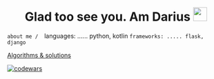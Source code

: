 <h1 align="center"> Glad too see you. Am Darius </a> 
<img src="https://github.com/goforbg/telegram-emoji-gifs/blob/master/thunder.gif" height="32"/></h1>

`about me / 
`languages: ...... python, kotlin
`frameworks: ..... flask, django`


[Algorithms & solutions](https://github.com/danissimoae/Algorithms-contests-cheat-sheets)

[![codewars](https://www.codewars.com/users/dar1usss/badges/large)](https://www.codewars.com/users/username)
